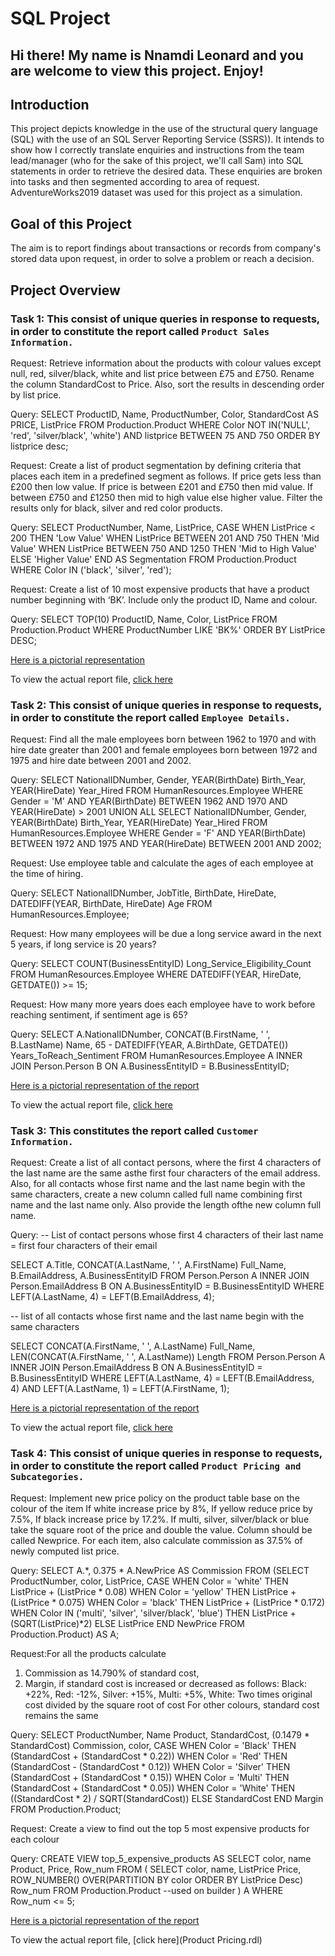 # SQL Project

## Hi there! My name is Nnamdi Leonard and you are welcome to view this project. Enjoy! 


## Introduction
This project depicts knowledge in the use of the structural query language (SQL) with the use of an SQL Server Reporting Service (SSRS)). It intends to show how I correctly translate enquiries and instructions from the team lead/manager (who for the sake of this project, we'll call Sam) into SQL statements in order to retrieve the desired data. These enquiries are broken into tasks and then segmented according to area of request. AdventureWorks2019 dataset was used for this project as a simulation.

## Goal of this Project
The aim is to report findings about transactions or records from company's stored data upon request, in order to solve a problem or reach a decision.

## Project Overview

### Task 1: This consist of unique queries in response to requests, in order to constitute the report called `Product Sales Information.`
Request: Retrieve information about the products with colour values except null, red, silver/black, white and list price between
£75 and £750. Rename the column StandardCost to Price. Also, sort the results in descending order by list price.

Query: SELECT ProductID, Name, ProductNumber, Color, StandardCost AS PRICE, ListPrice 
FROM Production.Product
WHERE Color NOT IN('NULL', 'red', 'silver/black', 'white') 
AND listprice BETWEEN 75 AND 750
ORDER BY listprice desc;

Request: Create a list of product segmentation by defining criteria that places each item in a predefined segment as follows. If
price gets less than £200 then low value. If price is between £201 and £750 then mid value. If between £750 and £1250
then mid to high value else higher value. Filter the results only for black, silver and red color products.

Query: SELECT ProductNumber, Name, ListPrice, CASE WHEN ListPrice < 200 THEN 'Low Value'
WHEN ListPrice BETWEEN 201 AND 750 THEN 'Mid Value'
WHEN ListPrice BETWEEN 750 AND 1250 THEN 'Mid to High Value'
ELSE 'Higher Value' END AS Segmentation
FROM Production.Product
WHERE Color IN ('black', 'silver', 'red');

Request: Create a list of 10 most expensive products that have a product number beginning with ‘BK’. Include only the product
ID, Name and colour.

Query: SELECT TOP(10) ProductID, Name, Color, ListPrice
FROM Production.Product
WHERE ProductNumber LIKE 'BK%'
ORDER BY ListPrice DESC;

[Here is a pictorial representation](Picture2.png) 

To view the actual report file, [click here](Product_Info.rdl)


### Task 2: This consist of unique queries in response to requests, in order to constitute the report called `Employee Details.`
Request: Find all the male employees born between 1962 to 1970 and with hire date greater than 2001 and female employees
born between 1972 and 1975 and hire date between 2001 and 2002.

Query: SELECT NationalIDNumber, Gender, YEAR(BirthDate) Birth_Year, YEAR(HireDate) Year_Hired
FROM HumanResources.Employee
WHERE Gender = 'M'
AND YEAR(BirthDate) BETWEEN 1962 AND 1970
AND YEAR(HireDate) > 2001
UNION ALL
SELECT NationalIDNumber, Gender, YEAR(BirthDate) Birth_Year, YEAR(HireDate) Year_Hired
FROM HumanResources.Employee
WHERE Gender = 'F'
AND YEAR(BirthDate) BETWEEN 1972 AND 1975 
AND YEAR(HireDate) BETWEEN 2001 AND 2002;

Request: Use employee table and calculate the ages of each employee at the time of hiring.

Query: SELECT NationalIDNumber, JobTitle, BirthDate, HireDate, DATEDIFF(YEAR, BirthDate, HireDate) Age
FROM HumanResources.Employee;

Request: How many employees will be due a long service award in the next 5 years, if long service is 20 years?

Query: SELECT COUNT(BusinessEntityID) Long_Service_Eligibility_Count
FROM HumanResources.Employee
WHERE DATEDIFF(YEAR, HireDate, GETDATE()) >= 15;

Request: How many more years does each employee have to work before reaching sentiment, if sentiment age is 65?

Query: SELECT A.NationalIDNumber, 
CONCAT(B.FirstName, ' ', B.LastName) Name, 65 - DATEDIFF(YEAR, A.BirthDate, GETDATE()) Years_ToReach_Sentiment
FROM HumanResources.Employee A
INNER JOIN Person.Person B ON A.BusinessEntityID = B.BusinessEntityID;

[Here is a pictorial representation of the report](Picture3.png)

To view the actual report file, [click here](Employee.rdl)


### Task 3: This constitutes the report called `Customer Information.`
Request: Create a list of all contact persons, where the first 4 characters of the last name are the same asthe first four characters
of the email address. Also, for all contacts whose first name and the last name begin with the same characters, create
a new column called full name combining first name and the last name only. Also provide the length ofthe new column
full name.

Query: 
-- List of contact persons whose first 4 characters of their last name = first four characters of their email

SELECT A.Title, CONCAT(A.LastName, ' ', A.FirstName) Full_Name, B.EmailAddress, A.BusinessEntityID
FROM Person.Person A
INNER JOIN Person.EmailAddress B ON A.BusinessEntityID = B.BusinessEntityID
WHERE LEFT(A.LastName, 4) = LEFT(B.EmailAddress, 4);

-- list of all contacts whose first name and the last name begin with the same characters

SELECT CONCAT(A.FirstName, ' ', A.LastName) Full_Name, LEN(CONCAT(A.FirstName, ' ', A.LastName)) Length
FROM Person.Person A
INNER JOIN Person.EmailAddress B ON A.BusinessEntityID = B.BusinessEntityID
WHERE LEFT(A.LastName, 4) = LEFT(B.EmailAddress, 4)
AND LEFT(A.LastName, 1) = LEFT(A.FirstName, 1);

[Here is a pictorial representation of the report](Picture6.png)

To view the actual report file, [click here](cust.rdl)

### Task 4: This consist of unique queries in response to requests, in order to constitute the report called `Product Pricing and Subcategories.`
Request: Implement new price policy on the product table base on the colour of the item
If white increase price by 8%, If yellow reduce price by 7.5%, If black increase price by 17.2%. If multi, silver,
silver/black or blue take the square root of the price and double the value. Column should be called Newprice. For
each item, also calculate commission as 37.5% of newly computed list price.

Query: SELECT A.*, 0.375 * A.NewPrice AS Commission FROM 
(SELECT ProductNumber, color, ListPrice, CASE WHEN Color = 'white' THEN ListPrice + (ListPrice * 0.08)
WHEN Color = 'yellow' THEN ListPrice + (ListPrice * 0.075)
WHEN Color = 'black' THEN ListPrice + (ListPrice * 0.172)
WHEN Color IN ('multi', 'silver', 'silver/black', 'blue') THEN ListPrice + (SQRT(ListPrice)*2)
ELSE ListPrice END NewPrice
FROM Production.Product) AS A;

Request:For all the products calculate
1. Commission as 14.790% of standard cost,
2. Margin, if standard cost is increased or decreased as follows:
Black: +22%, Red: -12%, Silver: +15%, Multi: +5%, White: Two times original cost divided by the square root of cost
For other colours, standard cost remains the same

Query: SELECT ProductNumber, Name Product, StandardCost, (0.1479 * StandardCost) Commission, color,
CASE WHEN Color = 'Black' THEN (StandardCost + (StandardCost * 0.22))
WHEN Color = 'Red' THEN (StandardCost - (StandardCost * 0.12))
WHEN Color = 'Silver' THEN (StandardCost + (StandardCost * 0.15))
WHEN Color = 'Multi' THEN (StandardCost + (StandardCost * 0.05))
WHEN Color = 'White' THEN ((StandardCost * 2) / SQRT(StandardCost))
ELSE StandardCost END Margin
FROM Production.Product;

Request: Create a view to find out the top 5 most expensive products for each colour

Query: CREATE VIEW top_5_expensive_products AS
SELECT color, name Product, Price, Row_num
FROM (
SELECT color, name, ListPrice Price,
ROW_NUMBER() OVER(PARTITION BY color ORDER BY ListPrice Desc) Row_num
FROM Production.Product --used on builder
) A
WHERE Row_num <= 5;

[Here is a pictorial representation of the report](Picture7.png)

To view the actual report file, [click here](Product Pricing.rdl)

